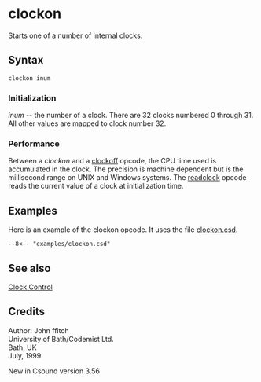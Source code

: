 <!--
id:clockon
category:Instrument Control:Clock Control
-->
# clockon
Starts one of a number of internal clocks.

## Syntax
``` csound-orc
clockon inum
```

### Initialization

_inum_ -- the number of a clock.  There are 32 clocks numbered 0 through 31. All other values are mapped to clock number 32.

### Performance

Between a _clockon_ and a [clockoff](../../opcodes/clockoff) opcode, the CPU time used is accumulated in the clock. The precision is machine dependent but is the millisecond range on UNIX and Windows systems. The [readclock](../../opcodes/readclock) opcode reads the current value of a clock at initialization time.

## Examples

Here is an example of the clockon opcode. It uses the file [clockon.csd](../../examples/clockon.csd).

``` csound-csd title="Example of the clockon opcode." linenums="1"
--8<-- "examples/clockon.csd"
```

## See also

[Clock Control](../../control/clockctl)

## Credits

Author: John ffitch<br>
University of Bath/Codemist Ltd.<br>
Bath, UK<br>
July, 1999<br>

New in Csound version 3.56
